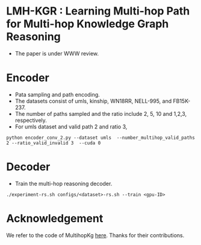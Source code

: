 # LMH-KGR : Learning Multi-hop Path for Multi-hop Knowledge Graph Reasoning
- The paper is under WWW review.
# Encoder 
- Pata sampling and path encoding.
- The datasets consist of umls, kinship, WN18RR, NELL-995, and FB15K-237.
- The number of paths sampled and the ratio include 2, 5, 10 and 1,2,3, respectively.
- For umls dataset and valid path 2 and ratio 3,
```
python encoder_conv_2.py --dataset umls  --number_multihop_valid_paths 2 --ratio_valid_invalid 3  --cuda 0
```
# Decoder 
- Train the multi-hop reasoning decoder.
```
./experiment-rs.sh configs/<dataset>-rs.sh --train <gpu-ID>
```
# Acknowledgement
We refer to the code of MultihopKg [here](https://github.com/salesforce/MultiHopKG). Thanks for their contributions.
